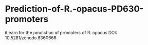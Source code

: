 # Prediction-of-R.-opacus-PD630-promoters
iLearn for the prodiction of promoters of R. opacus
DOI: 10.5281/zenodo.6360666
